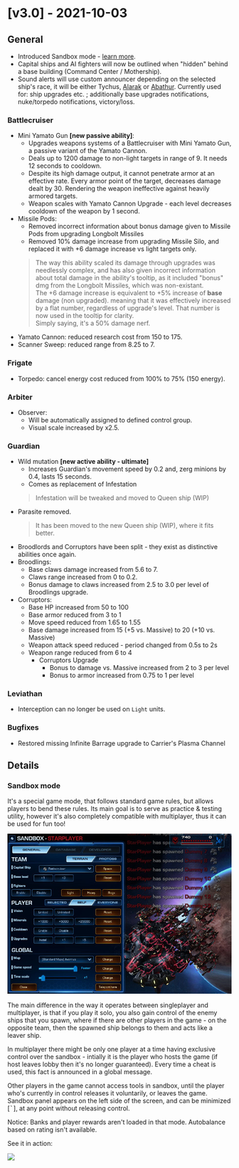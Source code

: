 # [v3.0] - 2021-10-03

## General

- Introduced Sandbox mode - [learn more](#sandbox-mode).
- Capital ships and AI fighters will now be outlined when "hidden" behind a base building (Command Center / Mothership).
- Sound alerts will use custom announcer depending on the selected ship's race, it will be either Tychus, [Alarak](https://youtu.be/KfOJ60tbFFs?t=34) or [Abathur](https://www.youtube.com/watch?v=iWQ-KksWzRI&t=18s). Currently used for: ship upgrades etc. ; additionally base upgrades notifications, nuke/torpedo notifications, victory/loss.

### Battlecruiser

- Mini Yamato Gun **[new passive ability]**:
  - Upgrades weapons systems of a Battlecruiser with Mini Yamato Gun, a passive variant of the Yamato Cannon.
  - Deals up to 1200 damage to non-light targets in range of 9. It needs 12 seconds to cooldown.
  - Despite its high damage output, it cannot penetrate armor at an effective rate. Every armor point of the target, decreases damage dealt by 30. Rendering the weapon ineffective against heavily armored targets.
  - Weapon scales with Yamato Cannon Upgrade - each level decreases cooldown of the weapon by 1 second.
- Missile Pods:
  - Removed incorrect information about bonus damage given to Missile Pods from upgrading Longbolt Missiles
  - Removed 10% damage increase from upgrading Missile Silo, and replaced it with +6 damage increase vs light targets only.
  > The way this ability scaled its damage through upgrades was needlessly complex, and has also given incorrect information about total damage in the ability's tooltip, as it included "bonus" dmg from the Longbolt Missiles, which was non-existant.\
  > The +6 damage increase is equivalent to +5% increase of **base** damage (non upgraded). meaning that it was effectively increased by a flat number, regardless of upgrade's level. That number is now used in the tooltip for clarity.\
  > Simply saying, it's a 50% damage nerf.
- Yamato Cannon: reduced research cost from 150 to 175.
- Scanner Sweep: reduced range from 8.25 to 7.

### Frigate

- Torpedo: cancel energy cost reduced from 100% to 75% (150 energy).

### Arbiter

- Observer:
  - Will be automatically assigned to defined control group.
  - Visual scale increased by x2.5.

### Guardian

- Wild mutation **[new active ability - ultimate]**
  - Increases Guardian's movement speed by 0.2 and, zerg minions by 0.4, lasts 15 seconds.
  - Comes as replacement of Infestation
  > Infestation will be tweaked and moved to Queen ship (WIP)
- Parasite removed.
  > It has been moved to the new Queen ship (WIP), where it fits better.
- Broodlords and Corruptors have been split - they exist as distinctive abilities once again.
- Broodlings:
  - Base claws damage increased from 5.6 to 7.
  - Claws range increased from 0 to 0.2.
  - Bonus damage to claws increased from 2.5 to 3.0 per level of Broodlings upgrade.
- Corruptors:
  - Base HP increased from 50 to 100
  - Base armor reduced from 3 to 1
  - Move speed reduced from 1.65 to 1.55
  - Base damage increased from 15 (+5 vs. Massive) to 20 (+10 vs. Massive)
  - Weapon attack speed reduced - period changed from 0.5s to 2s
  - Weapon range reduced from 6 to 4
    - Corruptors Upgrade
      - Bonus to damage vs. Massive increased from 2 to 3 per level
      - Bonus to armor increased from 0.75 to 1 per level

### Leviathan

- Interception can no longer be used on `Light` units.

### Bugfixes

- Restored missing Infinite Barrage upgrade to Carrier's Plasma Channel

## Details

### Sandbox mode

It's a special game mode, that follows standard game rules, but allows players to bend these rules. Its main goal is to serve as practice & testing utility, however it's also completely compatible with multiplayer, thus it can be used for fun too!

![](./v3.0/sandbox.jpg)

The main difference in the way it operates between singleplayer and multiplayer, is that if you play it solo, you also gain control of the enemy ships that you spawn, where if there are other players in the game - on the opposite team, then the spawned ship belongs to them and acts like a leaver ship.

In multiplayer there might be only one player at a time having exclusive control over the sandbox - intially it is the player who hosts the game (if host leaves lobby then it's no longer guaranteed). Every time a cheat is used, this fact is announced in a global message.

Other players in the game cannot access tools in sandbox, until the player who's currently in control releases it voluntarily, or leaves the game. Sandbox panel appears on the left side of the screen, and can be minimized [<kbd>`</kbd>], at any point without releasing control.

Notice: Banks and player rewards aren't loaded in that mode. Autobalance based on rating isn't available.

See it in action:

[![](https://img.youtube.com/vi/xDtJnRrR9M4/0.jpg)](https://www.youtube.com/watch?v=xDtJnRrR9M4)
